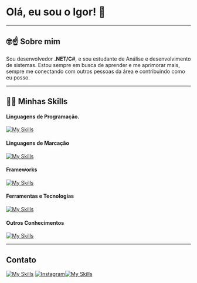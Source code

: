 #                               Olá, eu sou o Igor! 👋

*****

## 🤓☝️ Sobre mim 

Sou desenvolvedor **.NET/C#**, e sou estudante de Análise e desenvolvimento de sistemas.
Estou sempre em busca de aprender e me aprimorar mais, sempre me conectando com outros pessoas da área e contribuindo como eu posso.

****
## 👩‍💻 Minhas Skills

#### Linguagens de Programação.

[![My Skills](https://skillicons.dev/icons?i=cs)](https://skillicons.dev)
#### Linguagens de Marcação

[![My Skills](https://skillicons.dev/icons?i=html,css)](https://skillicons.dev)
#### Frameworks

[![My Skills](https://skillicons.dev/icons?i=dotnet)](https://skillicons.dev)
#### Ferramentas e Tecnologias

[![My Skills](https://skillicons.dev/icons?i=git,github,ubuntu,visualstudio,vscode,idea)](https://skillicons.dev)
#### Outros Conhecimentos

[![My Skills](https://skillicons.dev/icons?i=html,css,mysql,mongo,nodejs,py,java,react)](https://skillicons.dev)

****
## Contato

[![My Skills](https://skillicons.dev/icons?i=gmail)](igormateus7755@gmail.com) [![Instagram](https://skillicons.dev/icons?i=instagram)](https://www.instagram.com/igor_lima_de_jesus/)[![My Skills](https://skillicons.dev/icons?i=linkedin)](https://www.linkedin.com/in/igor-mateus-lima-de-jesus/)


